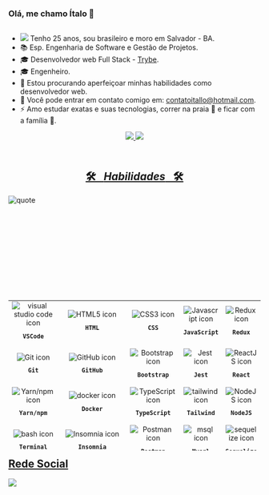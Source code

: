 ### Olá, me chamo Ítalo  👋
##

- <img src="https://img.icons8.com/emoji/20/000000/man-with-beard-light-skin-tone.png"/> Tenho 25 anos, sou brasileiro e moro em Salvador - BA.
- :books: Esp. Engenharia de Software e Gestão de Projetos.
-  :mortar_board: Desenvolvedor web Full Stack - [Trybe](https://www.betrybe.com/).
-  :mortar_board: Engenheiro.
- 👯 Estou procurando aperfeiçoar minhas habilidades como desenvolvedor web.
- :email: Você pode entrar em contato comigo em: contatoitallo@hotmail.com.
- ⚡ Amo estudar exatas e suas tecnologias, correr na praia :ocean: e ficar com a família :raised_hands:.
<header align="center">
  <a href="https://github.com/italo9">
  <img height="150em" src="https://github-readme-stats.vercel.app/api?username=italo9&show_icons=true&theme=light&include_all_commits=true&count_private=true"/>
  <img height="150em" src="https://github-readme-stats.vercel.app/api/top-langs/?username=italo9&layout=compact&langs_count=7&theme=light"/>
</header>

## 

<h2 align="center">🛠️&ensp; <i>Habilidades</i> &ensp;🛠️</h2>
<img align="left" height="195px" width="200px" alt="quote" src="https://repository-images.githubusercontent.com/462900780/0a10af70-6cbf-46df-9071-0ff586a3b1d6"/>
<table align="right" height="300px">
  <tr>
    <td align="center">
      <img src="https://skillicons.dev/icons?i=vscode" width="65px" alt="visual studio code icon"/><br>
      <sub>
        <b>
          <pre>VSCode</pre>
        </b>
      </sub>
    </td>
    <td align="center">
      <img src="https://skillicons.dev/icons?i=html" width="65px" alt="HTML5 icon"/><br>
      <sub>
        <b>
          <pre>HTML</pre>
        </b>
      </sub>
    </td>
    <td align="center">
      <img src="https://skillicons.dev/icons?i=css" width="65px" alt="CSS3 icon"/><br>
      <sub>
        <b>
          <pre>&ensp;CSS&ensp;</pre>
        </b>
      </sub>
    </td>
    <td align="center">
      <img src="https://skillicons.dev/icons?i=javascript" width="65px" alt="Javascript icon"/><br>
      <sub>
        <b>
          <pre>JavaScript</pre>
        </b>
      </sub>
    </td>
    <td align="center">
      <img src="https://skillicons.dev/icons?i=redux" width="65px" alt="Redux icon"/><br>
      <sub>
        <b>
          <pre>Redux</pre>
        </b>
      </sub>
    </td>
  </tr>
  <tr>
    <td align="center" width="100px;">
      <img src="https://skillicons.dev/icons?i=git" width="65px" alt="Git icon"/><br>
      <sub>
        <b>
          <pre>&emsp;Git&emsp;</pre>
        </b>
      </sub>
    </td>
    <td align="center" width="100px;">
      <img src="https://skillicons.dev/icons?i=github" width="65px" alt="GitHub icon"/><br>
      <sub>
        <b>
          <pre>&emsp;GitHub&emsp;</pre>
        </b>
      </sub>
    </td>
    <td align="center">
      <img src="https://skillicons.dev/icons?i=bootstrap" width="65px" alt="Bootstrap icon"/><br>
      <sub>
        <b>
          <pre>Bootstrap</pre>
        </b>
      </sub>
    </td>
    <td align="center">
      <img src="https://skillicons.dev/icons?i=jest" width="65px" alt="Jest icon"/><br>
      <sub>
        <b>
          <pre>Jest</pre>
        </b>
      </sub>
    </td>
    <td align="center">
      <img src="https://skillicons.dev/icons?i=react" width="65px" alt="ReactJS icon"/><br>
      <sub>
        <b>
          <pre>React</pre>
        </b>
      </sub>
    </td>
  </tr>
  <tr>
    <td align="center">
      <img src="https://user-images.githubusercontent.com/86276393/177162603-b078ec0b-5097-4067-9e04-f2e260e298a8.png" width="65px" alt="Yarn/npm icon"/><br>
      <sub>
        <b>
          <pre>Yarn/npm</pre>
        </b>
      </sub>
    </td>
    <td align="center">
      <img src="https://skillicons.dev/icons?i=docker" width="65px" alt="docker icon"/><br>
      <sub>
        <b>
          <pre>Docker</pre>
        </b>
      </sub>
    </td>
    <td align="center">
      <img src="https://skillicons.dev/icons?i=typescript" width="65px" alt="TypeScript icon"/><br>
      <sub>
        <b>
          <pre>TypeScript</pre>
        </b>
      </sub>
    </td>
    <td align="center">
      <img src="https://skillicons.dev/icons?i=tailwind" width="65px" alt="tailwind icon"/><br>
      <sub>
        <b>
          <pre>Tailwind</pre>
        </b>
      </sub>
    </td>
    <td align="center">
      <img src="https://skillicons.dev/icons?i=nodejs" width="65px" alt="NodeJS icon"/><br>
      <sub>
        <b>
          <pre>NodeJS</pre>
        </b>
      </sub>
    </td>
  </tr>
  <tr>
    <td align="center">
      <img src="https://skillicons.dev/icons?i=bash" width="65px" alt="bash icon"/><br>
      <sub>
        <b>
          <pre>Terminal</pre>
        </b>
      </sub>
    </td>
    <td align="center">
      <img src="https://user-images.githubusercontent.com/86276393/177148580-f21f8f32-113c-499c-8c4d-f03412137f82.svg" width="65px" alt="Insomnia icon"/><br>
      <sub>
        <b>
          <pre>Insomnia</pre>
        </b>
      </sub>
    </td>
    <td align="center">
      <img src="https://user-images.githubusercontent.com/2676579/34940598-17cc20f0-f9be-11e7-8c6d-f0190d502d64.png" width="65px" alt="Postman icon"/><br>
      <sub>
        <b>
          <pre>Postman</pre>
        </b>
      </sub>
    </td>
    <td align="center">
      <img src="https://skillicons.dev/icons?i=mysql" width="65px" alt="msql icon"/><br>
      <sub>
        <b>
          <pre>Mysql</pre>
        </b>
      </sub>
    </td>
    <td align="center">
      <img src="https://avatars3.githubusercontent.com/u/3591786?s=400&v=4" width="65px" alt="sequelize icon"/><br>
      <sub>
        <b>
          <pre>Sequelize</pre>
        </b>
      </sub>
    </td>
   </tr>
    <tr>
    <td align="center">
      <img src="https://skillicons.dev/icons?i=heroku" width="65px" alt="heroku icon"/><br>
      <sub>
        <b>
          <pre>Heroku</pre>
        </b>
      </sub>
    </td>
      <td align="center">
      <img src="https://skillicons.dev/icons?i=mongodb" width="65px" alt="mongodb icon"/><br>
      <sub>
        <b>
          <pre>MongoDB</pre>
        </b>
      </sub>
    </td>
      <td align="center">
      <img src="https://skillicons.dev/icons?i=python" width="65px" alt="python icon"/><br>
      <sub>
        <b>
          <pre>Python</pre>
        </b>
      </sub>
    </td>
      <td align="center">
      <img src="https://skillicons.dev/icons?i=flask" width="65px" alt="flask icon"/><br>
      <sub>
        <b>
          <pre>Flask</pre>
        </b>
      </sub>
    </td>
      <td align="center">
      <img src="https://skillicons.dev/icons?i=fastapi" width="65px" alt="fastapi icon"/><br>
      <sub>
        <b>
          <pre>FastAPI</pre>
        </b>
      </sub>
    </td>
   </tr>
    <tr>
      <td align="center">
      <img src="https://skillicons.dev/icons?i=linux" width="65px" alt="linux icon"/><br>
      <sub>
        <b>
          <pre>Linux</pre>
        </b>
      </sub>
    </td>
      <td align="center">
      <img src="https://skillicons.dev/icons?i=styledcomponents" width="65px" alt="styledcomponents icon"/><br>
      <sub>
        <b>
          <pre>StyledComponents</pre>
        </b>
      </sub>
    </td>
      <td align="center">
      <img src="https://skillicons.dev/icons?i=stackoverflow" width="65px" alt="stackoverflow icon"/><br>
      <sub>
        <b>
          <pre>StackOverflow</pre>
        </b>
      </sub>
    </td>
      <td align="center">
      <img src="https://skillicons.dev/icons?i=regex" width="65px" alt="regex icon"/><br>
      <sub>
        <b>
          <pre>Regex</pre>
        </b>
      </sub>
    </td>
      <td align="center">
      <img src="https://skillicons.dev/icons?i=py" width="65px" alt="py icon"/><br>
      <sub>
        <b>
          <pre>Py</pre>
        </b>
      </sub>
    </td>
    </tr>
    <tr>
      <td align="center">
      <img src="https://skillicons.dev/icons?i=discord" width="65px" alt="discord icon"/><br>
      <sub>
        <b>
          <pre>Discord</pre>
        </b>
      </sub>
    </td>
      <td align="center">
      <img src="https://skillicons.dev/icons?i=bash" width="65px" alt="bash icon"/><br>
      <sub>
        <b>
          <pre>Bash</pre>
        </b>
      </sub>
    </td>
     <td align="center">
      <img src="https://github.com/sempostma/office365-icons/raw/master/png/256/excel.png" width="65px" alt="excel icon"/><br>
      <sub>
        <b>
          <pre>Excel</pre>
        </b>
      </sub>
    </td>
     <td align="center">
      <img src="https://raw.githubusercontent.com/devicons/devicon/master/icons/express/express-original-wordmark.svg" width="65px" alt="express icon"/><br>
      <sub>
        <b>
          <pre>Express</pre>
        </b>
      </sub>
    </td>
      <td align="center">
      <img src="https://github.com/IvanRafael-Dev/MeuPrimeiroRepositorio/blob/master/Images/mongoose.png" width="65px" alt="mongoose icon"/><br>
      <sub>
        <b>
          <pre>Mongoose</pre>
        </b>
      </sub>
    </td>
   </tr>
    <tr>
     <td align="center">
      <img src="https://github.com/IvanRafael-Dev/MeuPrimeiroRepositorio/blob/master/Images/mocha.svg" width="65px" alt="mocha icon"/><br>
      <sub>
        <b>
          <pre>Mocha</pre>
        </b>
      </sub>
    </td>
      <td align="center">
      <img src="https://github.com/IvanRafael-Dev/MeuPrimeiroRepositorio/blob/master/Images/sinon.png" width="65px" alt="sinon icon"/><br>
      <sub>
        <b>
          <pre>Sinon</pre>
        </b>
      </sub>
    </td>
     <td align="center">
      <img src="https://github.com/IvanRafael-Dev/MeuPrimeiroRepositorio/blob/master/Images/chai.png" width="65px" alt="chai icon"/><br>
      <sub>
        <b>
          <pre>Chai</pre>
        </b>
      </sub>
    </td>
</table> 
  
<br><br><br><br><br><br><br><br><br><br><br><br><br><br><br>
  
## Rede Social
[<img src="https://skillicons.dev/icons?i=linkedin"/>](https://www.linkedin.com/in/%C3%ADtalolima9/)
